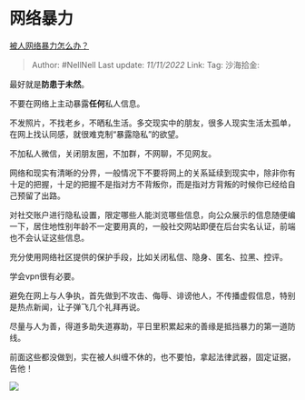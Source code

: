 # 网络暴力
[被人网络暴力怎么办？](https://www.zhihu.com/question/34796841/answer/2747539721)

> Author: #NellNell
> Last update: *11/11/2022*
> Link:
> Tag:
> 沙海拾金:

最好就是**防患于未然**。

不要在网络上主动暴露**任何**私人信息。

不发照片，不找老乡，不晒私生活。多交现实中的朋友，很多人现实生活太孤单，在网上找认同感，就很难克制“暴露隐私”的欲望。

不加私人微信，关闭朋友圈，不加群，不网聊，不见网友。

网络和现实有清晰的分界，一般情况下不要将网上的关系延续到现实中，除非你有十足的把握，十足的把握不是指对方不背叛你，而是指对方背叛的时候你已经给自己预留了出路。

对社交账户进行隐私设置，限定哪些人能浏览哪些信息，向公众展示的信息随便编一下，居住地性别年龄不一定要用真的，一般社交网站即便在后台实名认证，前端也不会认证这些信息。

充分使用网络社区提供的保护手段，比如关闭私信、隐身、匿名、拉黑、控评。

学会vpn很有必要。

避免在网上与人争执，首先做到不攻击、侮辱、诽谤他人，不传播虚假信息，特别是热点新闻，让子弹飞几个礼拜再说。

尽量与人为善，得道多助失道寡助，平日里积累起来的善缘是抵挡暴力的第一道防线。

前面这些都没做到，实在被人纠缠不休的，也不要怕，拿起法律武器，固定证据，告他！

![](https://picd.zhimg.com/50/v2-2e5c5e3fa293eb59a50c48d8d599ccd9_720w.jpg?source=1940ef5c)

